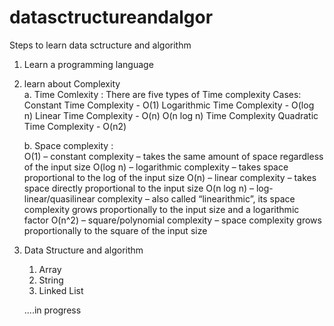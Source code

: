 # datasctructureandalgor
Steps to learn data sctructure and algorithm 

1. Learn a programming language
2. learn about Complexity  
   a. Time Comlexity : 
     There are five types of Time complexity Cases:
       Constant Time Complexity - O(1)
       Logarithmic Time Complexity - O(log n)
       Linear Time Complexity - O(n)
       O(n log n) Time Complexity
       Quadratic Time Complexity - O(n2)

   b. Space complexity :   
    O(1) – constant complexity – takes the same amount of space regardless of the input size
    O(log n) – logarithmic complexity – takes space proportional to the log of the input size
    O(n) – linear complexity – takes space directly proportional to the input size
    O(n log n) – log-linear/quasilinear complexity – also called “linearithmic”, its space complexity grows proportionally to the input size and a logarithmic factor
    O(n^2) – square/polynomial complexity – space complexity grows proportionally to the square of the input size

3. Data Structure and algorithm 
   1. Array
   2. String
   3. Linked List
   
   
   ....in progress
   
